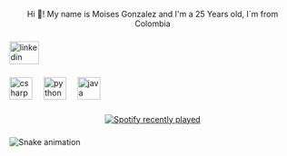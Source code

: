 <p align="center">Hi 👋! My name is Moises Gonzalez and I'm a 25 Years old, I´m from Colombia</p>

###

<div align="left">
  <a href="https://www.linkedin.com/in/moises-gonzalez-navarro-979091384/" target="_blank">
    <img src="https://raw.githubusercontent.com/maurodesouza/profile-readme-generator/master/src/assets/icons/social/linkedin/default.svg" width="52" height="40" alt="linkedin logo"  />
  </a>
</div>

###

<div align="left">
  <img src="https://cdn.jsdelivr.net/gh/devicons/devicon/icons/csharp/csharp-original.svg" height="40" alt="csharp logo"  />
  <img width="12" />
  <img src="https://cdn.jsdelivr.net/gh/devicons/devicon/icons/python/python-original.svg" height="40" alt="python logo"  />
  <img width="12" />
  <img src="https://cdn.jsdelivr.net/gh/devicons/devicon/icons/java/java-original.svg" height="40" alt="java logo"  />
</div>

###

<div align="center">
  <a href="https://open.spotify.com/user/moisomusic">
    <img src="https://spotify-recently-played-readme.vercel.app/api?user=moisomusic&count=5&unique=false" alt="Spotify recently played"  />
  </a>
</div>

###

<img src="https://raw.githubusercontent.com/maurodesouz/maurodesouz/output/snake.svg" alt="Snake animation" />

###
